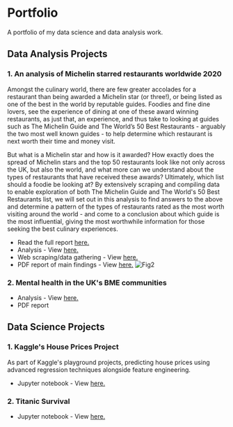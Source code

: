# Portfolio
A portfolio of my data science and data analysis work.

## Data Analysis Projects
### 1. An analysis of Michelin starred restaurants worldwide 2020
Amongst the culinary world, there are few greater accolades for a restaurant than being awarded a Michelin star (or three!), or being listed as one of the best in the world by reputable guides. Foodies and fine dine lovers, see the experience of dining at one of these award winning restaurants, as just that, an experience, and thus take to looking at guides such as The Michelin Guide and The World’s 50 Best Restaurants  - arguably the two most well known guides - to help determine which restaurant is next worth their time and money visit. 

But what is a Michelin star and how is it awarded? How exactly does the spread of Michelin stars and the top 50 restaurants look like not only across the UK, but also the world, and what more can we understand about the types of restaurants that have received these awards? Ultimately, which list should a foodie be looking at?
By extensively scraping and compiling data to enable exploration of both The Michelin Guide and The World's 50 Best Restaurants list, we will set out in this analysis to find answers to the above and determine a pattern of the types of restaurants rated as the most worth visiting around the world - and come to a conclusion about which guide is the most influential, giving the most worthwhile information for those seeking the best culinary experiences.

- Read the full report <a href="https://github.com/VajihaHameed/Portfolio/blob/master/Michelin-Guide-2020/README.md">here.</a>
- Analysis - View <a href="https://nbviewer.jupyter.org/github/VajihaHameed/Portfolio/blob/master/Michelin-Guide-2020/Michelin%20star%20restaurants%202020.ipynb">here.</a>
- Web scraping/data gathering - View <a href="https://nbviewer.jupyter.org/github/VajihaHameed/Portfolio/blob/master/Michelin-Guide-2020/Michelin%202020%20-%20Webscraping%20and%20data%20gathering.ipynb">here.</a>
- PDF report of main findings - View <a href=https://github.com/VajihaHameed/Portfolio/blob/master/Michelin-Guide-2020/Michelin%20Restaurants%20Analysis%20-%20Summary%20Report.pdf>here.</a>
![Fig2](https://github.com/VajihaHameed/Portfolio/blob/master/Michelin-Guide-2020/Images/fig2.png)
### 2. Mental health in the UK's BME communities

- Analysis - View <a href="https://github.com/VajihaHameed/Portfolio/blob/master/BME-Mental-Health/BME%20Mental%20Health%20Project.ipynb">here.</a>
- PDF report

## Data Science Projects
### 1. Kaggle's House Prices Project
As part of Kaggle's playground projects, predicting house prices using advanced regression techniques alongside feature engineering.

- Jupyter notebook - View <a href="https://github.com/VajihaHameed/Portfolio/blob/master/House-Prices/House%20Prices%20-%20Kaggle%20playground%20project.ipynb">here.</a>

### 2. Titanic Survival

- Jupyter notebook - View <a href="https://github.com/VajihaHameed/Portfolio/blob/master/Titanic/titanic-initial-project.ipynb">here.</a>
